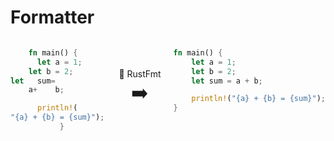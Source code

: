 # Formatter

<div style="display: flex; justify-content: center; gap: 20px;">
<div style="flex-basis: 45%;">

```rust
    fn main() {
      let a = 1;
    let b = 2;
let   sum=
    a+    b;

      println!(
"{a} + {b} = {sum}");
           }
```

</div>
<div
    style="
        flex-basis: 10%;
        text-align: center;
        display: flex;
        flex-direction: column;
        justify-content: center;
    ">
<div>🧹&nbsp;RustFmt</div>
<div style="font-size: 30px;">➡️</div>
</div>
<div style="flex-basis: 45%;">

```rust
fn main() {
    let a = 1;
    let b = 2;
    let sum = a + b;

    println!("{a} + {b} = {sum}");
}
```

</div>
</div>
